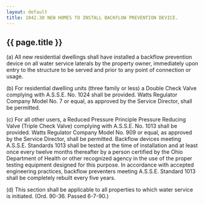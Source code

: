 ---
layout: default 
title: 1042.30 NEW HOMES TO INSTALL BACKFLOW PREVENTION DEVICE.---

{{ page.title }}
----------------

​(a) All new residential dwellings shall have installed a backflow
prevention device on all water service laterals by the property owner,
immediately upon entry to the structure to be served and prior to any
point of connection or usage.

​(b) For residential dwelling units (three family or less) a Double
Check Valve complying with A.S.S.E. No. 1024 shall be provided. Watts
Regulator Company Model No. 7 or equal, as approved by the Service
Director, shall be permitted.

​(c) For all other users, a Reduced Pressure Principle Pressure Reducing
Valve (Triple Check Valve) complying with A.S.S.E. No. 1013 shall be
provided. Watts Regulator Company Model No. 909 or equal, as approved by
the Service Director, shall be permitted. Backflow devices meeting
A.S.S.E. Standards 1013 shall be tested at the time of installation and
at least once every twelve months thereafter by a person certified by
the Ohio Department of Health or other recognized agency in the use of
the proper testing equipment designed for this purpose. In accordance
with accepted engineering practices, backflow preventers meeting
A.S.S.E. Standard 1013 shall be completely rebuilt every five years.

​(d) This section shall be applicable to all properties to which water
service is initiated. (Ord. 90-36. Passed 6-7-90.)
